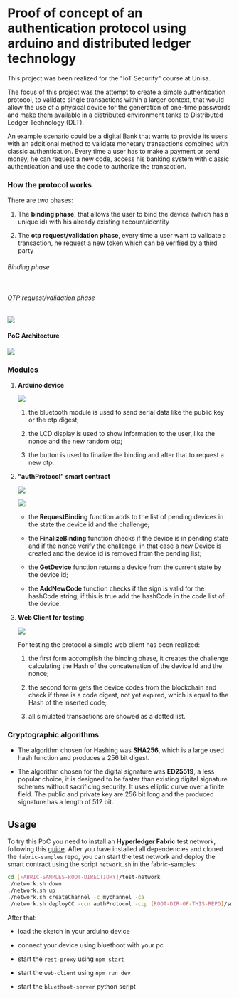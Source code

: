 # Proof of concept of an authentication protocol using arduino and distributed ledger technology

This project was been realized for the "IoT Security" course at Unisa.

The focus of this project was the attempt to create a simple authentication protocol, to validate single transactions within a larger context, that would allow the use of a physical device for the generation of one-time passwords and make them available in a distributed environment tanks to Distributed Ledger Technology (DLT).

An example scenario could be a digital Bank that wants to provide its users with an additional method to validate monetary transactions combined with classic authentication. Every time a user has to make a payment or send money, he can request a new code, access his banking system with classic authentication and use the code to authorize the transaction.

### How the protocol works

There are two phases:

1. The **binding phase**, that allows the user to bind the device (which has a unique id) with his already existing account/identity

2. The **otp request/validation phase**, every time a user want to validate a transaction, he request a new token which can be verified by a third party

###### Binding phase

<img src="https://lh3.googleusercontent.com/r1u1JmVPM6xz9Dju-QUx2gBJQafcgkeXcYeCV6ZfWGlCPre0VVY43SJDpjByljW4yDLcm5q-kjrzUpUxub_ug_D9HH4kTF6T2ckrr-28tsa60V-HXRWf9jBK1Mr6Nhau1rzjMWOCjbKq" title="" alt="" data-align="center">

###### OTP request/validation phase

![](https://lh6.googleusercontent.com/KWBCmIvzU5Zif-iWf4OrMeD1Z-MW9eoxgzSXLQhM7CwUbTtVZXPETp26pMhd1qdLJyKv4MiUjEfVYRNM_qA-_Q4BMW0GcHOPOGYX7FdqKLZalhDR50X4GAfpfpdekBjK361NSulRbHr0)

#### PoC Architecture

![](https://lh5.googleusercontent.com/O9I7gPjtr0UcKCgi8_iXsDCvqGHCoTgVyHI8Z_QYoojsbkwTnMbN9TZdv3CsAJ1LLAQqdW_YRBrPvz4QHdBOyEjQi77_kZ6vx8IMu9yVHxiR17Hd3oxSQ2o-RNnhLsulUZPZmPoyy1EB)

### Modules

1. **Arduino device**
   
   ![](https://lh3.googleusercontent.com/EmC6ZoPBo3G39rOlXcazDiSuq4VG9WXfNNifX4wMGpSn71Q0SSbsfUdJlFKxBLZ_5Pr2MDQdqLJKn46S_5SlT0EYmaxIiN3PazCGe1ywGSvvWw4EfTuIS8saG1c1DUEe8epj-7QeRrPQ)
   
   1. the bluetooth module is used to send serial data like the public key or the otp digest;
   
   2. the LCD display is used to show information to the user, like the nonce and the new random otp;
   
   3. the button is used to finalize the binding and after that to request a new otp.

2. **“authProtocol” smart contract**
   
   ![](https://lh5.googleusercontent.com/0wfSaM5u4tcrvxBj5FdYjkaq_yL2eId2ajsX6Kc7kNKtAJwSfkxnMHDQZRTx22snan70MPqiVcrJRM56rU7K3A9HQUv09SrU1V939ur4-gB6cxAb48PJlMdO_tADr2Kl_44BVbefQqWl)
   
   ![](https://lh4.googleusercontent.com/h2YIuzvMCR63VM7_X0jota5hctjhkoZKDFQFWOKZnl4Z1BcRrLTAhuDm6QxEayBAWH63JoQE63UljrtmnB0Tbch9QAjzVyDhNVa9ITfCMbakb6PVko2hO3jWX3znbgFjecv_JamX9nQq)
   
   - the **RequestBinding** function adds to the list of pending devices in the state the device id and the challenge;
   
   - the **FinalizeBinding** function checks if the device is in pending state and if the nonce verify the challenge, in that case a new Device is created and the device id is removed from the pending list;
   
   - the **GetDevice** function returns a device from the current state by the device id;
   
   - the **AddNewCode** function checks if the sign is valid for the hashCode string, if this is true add the hashCode in the code list of the device.

3. **Web Client for testing**
   
   ![](https://lh6.googleusercontent.com/dTw_hVbghHp4qx5tdGQChi-g7As9QqIh-0gouQRg-39z2NpISemM4Q19a0yfDOJ7JoeVQ-62LxmRxADUq_X4oUKBf1wIdu5gW1d2xRFpQL2bTG8zfQHjoDqPZaAFAbFuw-Dk7axK2gjV)
   
   For testing the protocol a simple web client has been realized:
   
   1. the first form accomplish the binding phase, it creates the challenge calculating the Hash of the concatenation of the device Id and the nonce;
   
   2. the second form gets the device codes from the blockchain and check if there is a code digest, not yet expired, which is equal to the Hash of the inserted code;
   
   3. all simulated transactions are showed as a dotted list.

### Cryptographic algorithms

- The algorithm chosen for Hashing was **SHA256**, which is a large used hash function and produces a 256 bit digest.

- The algorithm chosen for the digital signature was **ED25519**, a less popular choice, it is designed to be faster than existing digital signature schemes without sacrificing security. It uses elliptic curve over a finite field. The public and private key are 256 bit long and the produced signature has a length of 512 bit.

## Usage

To try this PoC you need to install an **Hyperledger Fabric** test network, following this  [guide](https://hyperledger-fabric.readthedocs.io/en/latest/test_network.html). After you have installed all dependencies and cloned the `fabric-samples` repo, you can start the test network and deploy the smart contract using the script `network.sh` in the fabric-samples:

```bash
cd [FABRIC-SAMPLES-ROOT-DIRECTIORY]/test-network
./network.sh down
./network.sh up
./network.sh createChannel -c mychannel -ca
./network.sh deployCC -ccn authProtocol -ccp [ROOT-DIR-OF-THIS-REPO]/smartcontract/authProtocol -ccl go
```

After that:

* load the sketch in your arduino device

* connect your device using bluethoot with your pc

* start the `rest-proxy` using  `npm start`

* start the `web-client`  using `npm run dev`

* start the `bluethoot-server` python script
